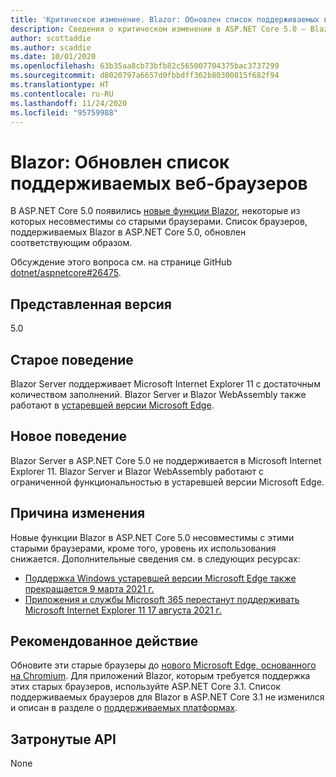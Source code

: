 ```yaml
---
title: 'Критическое изменение. Blazor: Обновлен список поддерживаемых веб-браузеров'
description: Сведения о критическом изменении в ASP.NET Core 5.0 — Blazor. Обновлен список поддерживаемых веб-браузеров
author: scottaddie
ms.author: scaddie
ms.date: 10/01/2020
ms.openlocfilehash: 63b35aa8cb73bfb82c565007704375bac3737299
ms.sourcegitcommit: d8020797a6657d0fbbdff362b80300815f682f94
ms.translationtype: HT
ms.contentlocale: ru-RU
ms.lasthandoff: 11/24/2020
ms.locfileid: "95759988"
---
```

# <a name="blazor-updated-browser-support"></a>Blazor: Обновлен список поддерживаемых веб-браузеров

В ASP.NET Core 5.0 появились [новые функции Blazor](https://github.com/dotnet/aspnetcore/issues/21514), некоторые из которых несовместимы со старыми браузерами. Список браузеров, поддерживаемых Blazor в ASP.NET Core 5.0, обновлен соответствующим образом.

Обсуждение этого вопроса см. на странице GitHub [dotnet/aspnetcore#26475](https://github.com/dotnet/aspnetcore/issues/26475).

## <a name="version-introduced"></a>Представленная версия

5.0

## <a name="old-behavior"></a>Старое поведение

Blazor Server поддерживает Microsoft Internet Explorer 11 с достаточным количеством заполнений. Blazor Server и Blazor WebAssembly также работают в [устаревшей версии Microsoft Edge](https://support.microsoft.com/help/4533505/what-is-microsoft-edge-legacy).

## <a name="new-behavior"></a>Новое поведение

Blazor Server в ASP.NET Core 5.0 не поддерживается в Microsoft Internet Explorer 11. Blazor Server и Blazor WebAssembly работают с ограниченной функциональностью в устаревшей версии Microsoft Edge.

## <a name="reason-for-change"></a>Причина изменения

Новые функции Blazor в ASP.NET Core 5.0 несовместимы с этими старыми браузерами, кроме того, уровень их использования снижается. Дополнительные сведения см. в следующих ресурсах:

* [Поддержка Windows устаревшей версии Microsoft Edge также прекращается 9 марта 2021 г.](https://support.microsoft.com/help/4533505/what-is-microsoft-edge-legacy)
* [Приложения и службы Microsoft 365 перестанут поддерживать Microsoft Internet Explorer 11 17 августа 2021 г.](/lifecycle/announcements/m365-ie11-microsoft-edge-legacy)

## <a name="recommended-action"></a>Рекомендованное действие

Обновите эти старые браузеры до [нового Microsoft Edge, основанного на Chromium](https://www.microsoft.com/edge). Для приложений Blazor, которым требуется поддержка этих старых браузеров, используйте ASP.NET Core 3.1. Список поддерживаемых браузеров для Blazor в ASP.NET Core 3.1 не изменился и описан в разделе о [поддерживаемых платформах](/aspnet/core/blazor/supported-platforms?view=aspnetcore-3.1).

## <a name="affected-apis"></a>Затронутые API

None

<!--

### Category

ASP.NET Core

### Affected APIs

Not detectable via API analysis

-->
